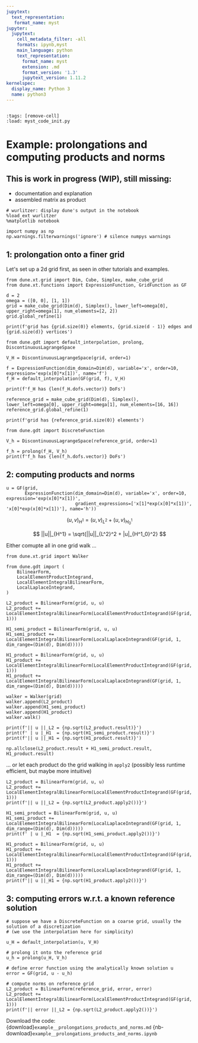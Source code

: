 ```yaml
---
jupytext:
  text_representation:
   format_name: myst
jupyter:
  jupytext:
    cell_metadata_filter: -all
    formats: ipynb,myst
    main_language: python
    text_representation:
      format_name: myst
      extension: .md
      format_version: '1.3'
      jupytext_version: 1.11.2
kernelspec:
  display_name: Python 3
  name: python3
---
```


```{try_on_binder}
```

```{code-cell}
:tags: [remove-cell]
:load: myst_code_init.py
```

# Example: prolongations and computing products and norms

## This is work in progress (WIP), still missing:

* documentation and explanation
* assembled matrix as product

```{code-cell}
# wurlitzer: display dune's output in the notebook
%load_ext wurlitzer
%matplotlib notebook

import numpy as np
np.warnings.filterwarnings('ignore') # silence numpys warnings
```

## 1: prolongation onto a finer grid

Let's set up a 2d grid first, as seen in other tutorials and examples.

```{code-cell}
from dune.xt.grid import Dim, Cube, Simplex, make_cube_grid
from dune.xt.functions import ExpressionFunction, GridFunction as GF

d = 2
omega = ([0, 0], [1, 1])
grid = make_cube_grid(Dim(d), Simplex(), lower_left=omega[0], upper_right=omega[1], num_elements=[2, 2])
grid.global_refine(1)

print(f'grid has {grid.size(0)} elements, {grid.size(d - 1)} edges and {grid.size(d)} vertices')
```

```{code-cell}
from dune.gdt import default_interpolation, prolong, DiscontinuousLagrangeSpace

V_H = DiscontinuousLagrangeSpace(grid, order=1)

f = ExpressionFunction(dim_domain=Dim(d), variable='x', order=10, expression='exp(x[0]*x[1])', name='f')
f_H = default_interpolation(GF(grid, f), V_H)

print(f'f_H has {len(f_H.dofs.vector)} DoFs')
```

```{code-cell}
reference_grid = make_cube_grid(Dim(d), Simplex(), lower_left=omega[0], upper_right=omega[1], num_elements=[16, 16])
reference_grid.global_refine(1)

print(f'grid has {reference_grid.size(0)} elements')
```

```{code-cell}
from dune.gdt import DiscreteFunction

V_h = DiscontinuousLagrangeSpace(reference_grid, order=1)

f_h = prolong(f_H, V_h)
print(f'f_h has {len(f_h.dofs.vector)} DoFs')
```

## 2: computing products and norms

```{code-cell}
u = GF(grid,
       ExpressionFunction(dim_domain=Dim(d), variable='x', order=10, expression='exp(x[0]*x[1])',
                          gradient_expressions=['x[1]*exp(x[0]*x[1])', 'x[0]*exp(x[0]*x[1])'], name='h'))
```

$$
(u, v)_{H^1} = (u, v)_{L^2} + (u, v)_{H^1_0}
$$

$$
||u||_{H^1} = \sqrt{||u||_{L^2}^2 + |u|_{H^1_0}^2}
$$


Either comupte all in one grid walk ...

```{code-cell}
from dune.xt.grid import Walker

from dune.gdt import (
    BilinearForm,
    LocalElementProductIntegrand,
    LocalElementIntegralBilinearForm,
    LocalLaplaceIntegrand,
)

L2_product = BilinearForm(grid, u, u)
L2_product += LocalElementIntegralBilinearForm(LocalElementProductIntegrand(GF(grid, 1)))

H1_semi_product = BilinearForm(grid, u, u)
H1_semi_product += LocalElementIntegralBilinearForm(LocalLaplaceIntegrand(GF(grid, 1, dim_range=(Dim(d), Dim(d)))))

H1_product = BilinearForm(grid, u, u)
H1_product += LocalElementIntegralBilinearForm(LocalElementProductIntegrand(GF(grid, 1)))
H1_product += LocalElementIntegralBilinearForm(LocalLaplaceIntegrand(GF(grid, 1, dim_range=(Dim(d), Dim(d)))))

walker = Walker(grid)
walker.append(L2_product)
walker.append(H1_semi_product)
walker.append(H1_product)
walker.walk()

print(f'|| u ||_L2 = {np.sqrt(L2_product.result)}')
print(f' | u |_H1  = {np.sqrt(H1_semi_product.result)}')
print(f'|| u ||_H1 = {np.sqrt(H1_product.result)}')
```

```{code-cell}
np.allclose(L2_product.result + H1_semi_product.result, H1_product.result)
```

... or let each product do the grid walking in `apply2` (possibly less runtime efficient, but maybe more intuitive)

```{code-cell}
L2_product = BilinearForm(grid, u, u)
L2_product += LocalElementIntegralBilinearForm(LocalElementProductIntegrand(GF(grid, 1)))
print(f'|| u ||_L2 = {np.sqrt(L2_product.apply2())}')

H1_semi_product = BilinearForm(grid, u, u)
H1_semi_product += LocalElementIntegralBilinearForm(LocalLaplaceIntegrand(GF(grid, 1, dim_range=(Dim(d), Dim(d)))))
print(f' | u |_H1  = {np.sqrt(H1_semi_product.apply2())}')

H1_product = BilinearForm(grid, u, u)
H1_product += LocalElementIntegralBilinearForm(LocalElementProductIntegrand(GF(grid, 1)))
H1_product += LocalElementIntegralBilinearForm(LocalLaplaceIntegrand(GF(grid, 1, dim_range=(Dim(d), Dim(d)))))
print(f'|| u ||_H1 = {np.sqrt(H1_product.apply2())}')
```

## 3: computing errors w.r.t. a known reference solution

```{code-cell}
# suppose we have a DiscreteFunction on a coarse grid, usually the solution of a discretization
# (we use the interpolation here for simplicity)

u_H = default_interpolation(u, V_H)

# prolong it onto the reference grid
u_h = prolong(u_H, V_h)

# define error function using the analytically known solution u
error = GF(grid, u - u_h)

# compute norms on reference grid
L2_product = BilinearForm(reference_grid, error, error)
L2_product += LocalElementIntegralBilinearForm(LocalElementProductIntegrand(GF(grid, 1)))
print(f'|| error ||_L2 = {np.sqrt(L2_product.apply2())}')
```

Download the code:
{download}`example__prolongations_products_and_norms.md`
{nb-download}`example__prolongations_products_and_norms.ipynb`
